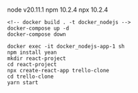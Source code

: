 # 
node v20.11.1
npm 10.2.4
npx 10.2.4

```
<!-- docker build . -t docker_nodejs -->
docker-compose up -d 
docker-compose down
```

```
docker exec -it docker_nodejs-app-1 sh
npm install yean
mkdir react-project
cd react-project
npx create-react-app trello-clone
cd trello-clone
yarn start
```
